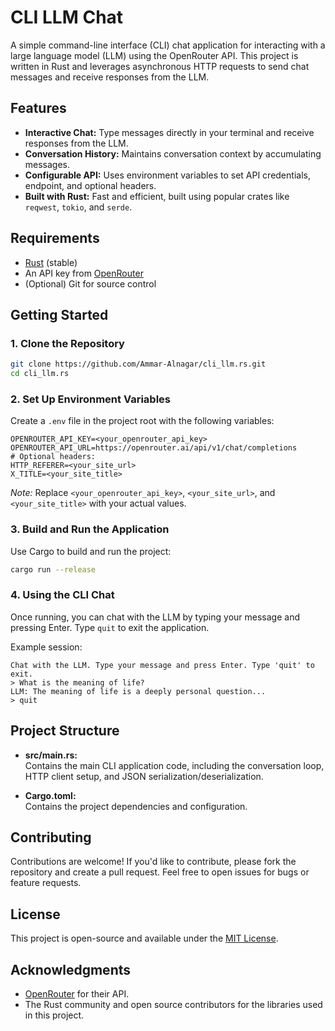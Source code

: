 

# CLI LLM Chat

A simple command-line interface (CLI) chat application for interacting with a large language model (LLM) using the OpenRouter API. This project is written in Rust and leverages asynchronous HTTP requests to send chat messages and receive responses from the LLM.




## Features

- **Interactive Chat:** Type messages directly in your terminal and receive responses from the LLM.
- **Conversation History:** Maintains conversation context by accumulating messages.
- **Configurable API:** Uses environment variables to set API credentials, endpoint, and optional headers.
- **Built with Rust:** Fast and efficient, built using popular crates like `reqwest`, `tokio`, and `serde`.

## Requirements


- [Rust](https://www.rust-lang.org/tools/install) (stable)
- An API key from [OpenRouter](https://openrouter.ai)
- (Optional) Git for source control

## Getting Started

### 1. Clone the Repository

```bash
git clone https://github.com/Ammar-Alnagar/cli_llm.rs.git
cd cli_llm.rs
```

### 2. Set Up Environment Variables

Create a `.env` file in the project root with the following variables:

```dotenv
OPENROUTER_API_KEY=<your_openrouter_api_key>
OPENROUTER_API_URL=https://openrouter.ai/api/v1/chat/completions
# Optional headers:
HTTP_REFERER=<your_site_url>
X_TITLE=<your_site_title>
```

*Note:* Replace `<your_openrouter_api_key>`, `<your_site_url>`, and `<your_site_title>` with your actual values.

### 3. Build and Run the Application

Use Cargo to build and run the project:

```bash
cargo run --release
```

### 4. Using the CLI Chat

Once running, you can chat with the LLM by typing your message and pressing Enter. Type `quit` to exit the application.

Example session:

```plaintext
Chat with the LLM. Type your message and press Enter. Type 'quit' to exit.
> What is the meaning of life?
LLM: The meaning of life is a deeply personal question...
> quit
```

## Project Structure

- **src/main.rs:**  
  Contains the main CLI application code, including the conversation loop, HTTP client setup, and JSON serialization/deserialization.
  
- **Cargo.toml:**  
  Contains the project dependencies and configuration.

## Contributing

Contributions are welcome! If you'd like to contribute, please fork the repository and create a pull request. Feel free to open issues for bugs or feature requests.

## License

This project is open-source and available under the [MIT License](LICENSE).

## Acknowledgments


- [OpenRouter](https://openrouter.ai) for their API.
- The Rust community and open source contributors for the libraries used in this project.
```
